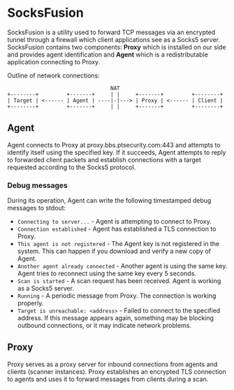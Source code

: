 # SocksFusion

SocksFusion is a utility used to forward TCP messages via an encrypted tunnel through a firewall which client applications see as a Socks5 server. SocksFusion contains two components: **Proxy** which is installed on our side and provides agent identification and **Agent** which is a redistributable application connecting to Proxy.

Outline of network connections:

                                     NAT
    +--------+         +-------+     | |     +-------+         +--------+
    | Target | <------ | Agent | ----|-|---> | Proxy | <------ | Client |
    +--------+         +-------+     | |     +-------+         +--------+


## Agent

Agent connects to Proxy at proxy.bbs.ptsecurity.com:443 and attempts to identify itself using the specified key. If it succeeds, Agent attempts to reply to forwarded client packets and establish connections with a target requested according to the Socks5 protocol.

### Debug messages

During its operation, Agent can write the following timestamped debug messages to stdout:
* `Connecting to server...` - Agent is attempting to connect to Proxy.
* `Connection established` - Agent has established a TLS connection to Proxy.
* `This agent is not registered` - The Agent key is not registered in the system. This can happen if you download and verify a new copy of Agent.
* `Another agent already connected` - Another agent is using the same key. Agent tries to reconnect using the same key every 5 seconds.
* `Scan is started` - A scan request has been received. Agent is working as a Socks5 server.
* `Running` - A periodic message from Proxy. The connection is working properly.
* `Target is unreachable: <address>` - Failed to connect to the specified address. If this message appears again, something may be blocking outbound connections, or it may indicate network problems.

## Proxy

Proxy serves as a proxy server for inbound connections from agents and clients (scanner instances). Proxy establishes an encrypted TLS connection to agents and uses it to forward messages from clients during a scan.
